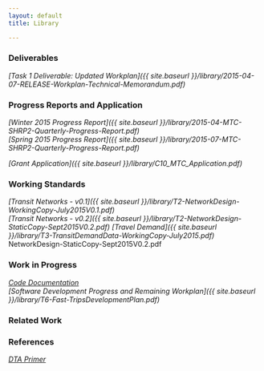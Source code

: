 ```yaml
---
layout: default
title: Library

---
```

### Deliverables

*[Task 1 Deliverable: Updated Workplan]({{ site.baseurl }}/library/2015-04-07-RELEASE-Workplan-Technical-Memorandum.pdf)*

### Progress Reports and Application

*[Winter 2015 Progress Report]({{ site.baseurl }}/library/2015-04-MTC-SHRP2-Quarterly-Progress-Report.pdf)*  
*[Spring 2015 Progress Report]({{ site.baseurl }}/library/2015-07-MTC-SHRP2-Quarterly-Progress-Report.pdf)*

*[Grant Application]({{ site.baseurl }}/library/C10_MTC_Application.pdf)*

### Working Standards

*[Transit Networks - v0.1]({{ site.baseurl }}/library/T2-NetworkDesign-WorkingCopy-July2015V0.1.pdf)*  
*[Transit Networks - v0.2]({{ site.baseurl }}/library/T2-NetworkDesign-StaticCopy-Sept2015V0.2.pdf)*
*[Travel Demand]({{ site.baseurl }}/library/T3-TransitDemandData-WorkingCopy-July2015.pdf)*
NetworkDesign-StaticCopy-Sept2015V0.2.pdf
### Work in Progress

*[Code Documentation](http://metropolitantransportationcommission.github.io/fast-trips/)*  
*[Software Development Progress and Remaining Workplan]({{ site.baseurl }}/library/T6-Fast-TripsDevelopmentPlan.pdf)*

### Related Work


### References

*[DTA Primer](http://onlinepubs.trb.org/onlinepubs/circulars/ec153.pdf)*


     

